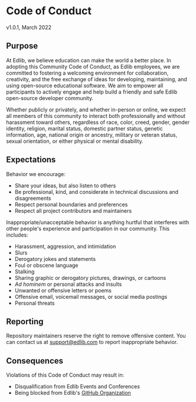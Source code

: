 # Code of Conduct

v1.0.1, March 2022

## Purpose

At Edlib, we believe education can make the world a better place. In adopting this Community Code of Conduct, as Edlib employees, we are committed to fostering a welcoming environment for collaboration, creativity, and the free exchange of ideas for developing, maintaining, and using open-source educational software. We aim to empower all participants to actively engage and help build a friendly and safe Edlib open-source developer community.

Whether publicly or privately, and whether in-person or online, we expect all members of this community to interact both professionally and without harassment toward others, regardless of race, color, creed, gender, gender identity, religion, marital status, domestic partner status, genetic information, age, national origin or ancestry, military or veteran status, sexual orientation, or either physical or mental disability.

## Expectations

Behavior we encourage:

- Share your ideas, but also listen to others
- Be professional, kind, and considerate in technical discussions and disagreements
- Respect personal boundaries and preferences
- Respect all project contributors and maintainers

Inappropriate/unacceptable behavior is anything hurtful that interferes with other people's experience and participation in our community. This includes:

- Harassment, aggression, and intimidation
- Slurs
- Derogatory jokes and statements
- Foul or obscene language
- Stalking
- Sharing graphic or derogatory pictures, drawings, or cartoons
- _Ad hominem_ or personal attacks and insults
- Unwanted or offensive letters or poems
- Offensive email, voicemail messages, or social media postings
- Personal threats

## Reporting

Repository maintainers reserve the right to remove offensive content. You can contact us at [support@edlib.com](mailto:support@edlib.com) to report inappropriate behavior.

## Consequences

Violations of this Code of Conduct may result in:
  * Disqualification from Edlib Events and Conferences
  * Being blocked from Edlib's [GitHub Organization](https://github.com/cerpus)

